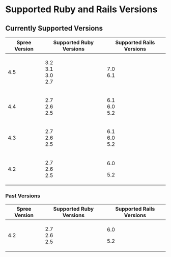 # Supported Ruby and Rails Versions

## Currently Supported Versions

| Spree Version | Supported Ruby Versions         | Supported Rails Versions |
| ------------- | ------------------------------- | ------------------------ |
| 4.5           | <p>3.2<br>3.1<br>3.0<br>2.7</p> | <p>7.0<br>6.1</p>        |
| 4.4           | <p>2.7<br>2.6<br>2.5</p>        | <p>6.1<br>6.0<br>5.2</p> |
| 4.3           | <p>2.7<br>2.6<br>2.5</p>        | <p>6.1<br>6.0<br>5.2</p> |
| 4.2           | <p>2.7<br>2.6<br>2.5</p>        | <p>6.0</p><p>5.2</p>     |

### Past Versions

| Spree Version | Supported Ruby Versions  | Supported Rails Versions |
| ------------- | ------------------------ | ------------------------ |
| 4.2           | <p>2.7<br>2.6<br>2.5</p> | <p>6.0</p><p>5.2</p>     |
